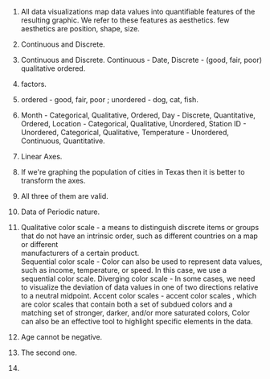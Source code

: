 1. All data visualizations map data values into quantifiable features of the resulting graphic. We refer to these features as aesthetics. few aesthetics are position, shape, size.
2. Continuous and Discrete.
3. Continuous and Discrete. Continuous - Date, Discrete - (good, fair, poor) qualitative ordered.
4. factors.
5. ordered - good, fair, poor ; unordered - dog, cat, fish.  
6. Month - Categorical, Qualitative, Ordered, Day - Discrete, Quantitative, Ordered, Location - Categorical, Qualitative, Unordered, Station ID - Unordered, Categorical, Qualitative, Temperature - Unordered, Continuous, Quantitative.
7. Linear Axes.
8. If we're graphing the population of cities in Texas then it is better to transform the axes.
9. All three of them are valid.
10. Data of Periodic nature.
11. Qualitative color scale - a means to distinguish discrete items or groups that do not have an intrinsic order, such as different countries on a map or different       
    manufacturers of a certain product.  
    Sequential color scale - Color can also be used to represent data values, such as income, temperature, or speed. In this case, we use a sequential color scale.
    Diverging color scale - In some cases, we need to visualize the deviation of data values in one of two directions relative to a neutral midpoint.
    Accent color scales - accent color scales , which are color scales that contain both a set of subdued colors and a matching set of stronger, darker, and/or more 
    saturated 
    colors, Color can also be an effective tool to highlight specific elements in the data.  

12. Age cannot be negative.
13. The second one.
14. 
